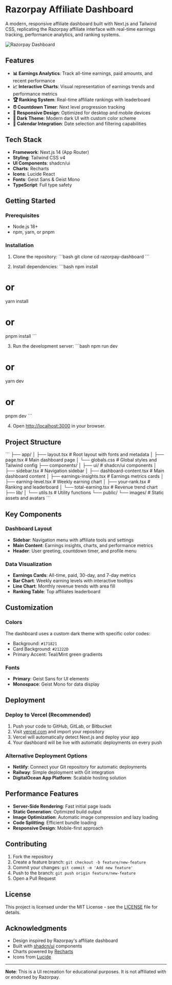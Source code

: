 # Razorpay Affiliate Dashboard

A modern, responsive affiliate dashboard built with Next.js and Tailwind CSS, replicating the Razorpay affiliate interface with real-time earnings tracking, performance analytics, and ranking systems.

![Razorpay Dashboard](https://hebbkx1anhila5yf.public.blob.vercel-storage.com/Dashboard-briRzOC9eeRvMzKd8vPdnXsYLYMg3D.png)

## Features

- **📊 Earnings Analytics**: Track all-time earnings, paid amounts, and recent performance
- **📈 Interactive Charts**: Visual representation of earnings trends and performance metrics
- **🏆 Ranking System**: Real-time affiliate rankings with leaderboard
- **⏰ Countdown Timer**: Next level progression tracking
- **📱 Responsive Design**: Optimized for desktop and mobile devices
- **🎨 Dark Theme**: Modern dark UI with custom color scheme
- **📅 Calendar Integration**: Date selection and filtering capabilities

## Tech Stack

- **Framework**: Next.js 14 (App Router)
- **Styling**: Tailwind CSS v4
- **UI Components**: shadcn/ui
- **Charts**: Recharts
- **Icons**: Lucide React
- **Fonts**: Geist Sans & Geist Mono
- **TypeScript**: Full type safety

## Getting Started

### Prerequisites

- Node.js 18+ 
- npm, yarn, or pnpm

### Installation

1. Clone the repository:
\`\`\`bash
git clone <your-repo-url>
cd razorpay-dashboard
\`\`\`

2. Install dependencies:
\`\`\`bash
npm install
# or
yarn install
# or
pnpm install
\`\`\`

3. Run the development server:
\`\`\`bash
npm run dev
# or
yarn dev
# or
pnpm dev
\`\`\`

4. Open [http://localhost:3000](http://localhost:3000) in your browser.

## Project Structure

\`\`\`
├── app/
│   ├── layout.tsx          # Root layout with fonts and metadata
│   ├── page.tsx            # Main dashboard page
│   └── globals.css         # Global styles and Tailwind config
├── components/
│   ├── ui/                 # shadcn/ui components
│   ├── sidebar.tsx         # Navigation sidebar
│   ├── dashboard-content.tsx # Main dashboard content
│   ├── earnings-insights.tsx # Earnings metrics cards
│   ├── earning-level.tsx   # Weekly earning chart
│   ├── your-rank.tsx       # Ranking and leaderboard
│   └── total-earning.tsx   # Revenue trend chart
├── lib/
│   └── utils.ts            # Utility functions
└── public/
    └── images/             # Static assets and avatars
\`\`\`

## Key Components

### Dashboard Layout
- **Sidebar**: Navigation menu with affiliate tools and settings
- **Main Content**: Earnings insights, charts, and performance metrics
- **Header**: User greeting, countdown timer, and profile menu

### Data Visualization
- **Earnings Cards**: All-time, paid, 30-day, and 7-day metrics
- **Bar Chart**: Weekly earning levels with interactive tooltips
- **Line Chart**: Monthly revenue trends with area fill
- **Ranking Table**: Top affiliates leaderboard

## Customization

### Colors
The dashboard uses a custom dark theme with specific color codes:
- Background: `#171821`
- Card Background: `#21222D`
- Primary Accent: Teal/Mint green gradients

### Fonts
- **Primary**: Geist Sans for UI elements
- **Monospace**: Geist Mono for data display

## Deployment

### Deploy to Vercel (Recommended)

1. Push your code to GitHub, GitLab, or Bitbucket
2. Visit [vercel.com](https://vercel.com) and import your repository
3. Vercel will automatically detect Next.js and deploy your app
4. Your dashboard will be live with automatic deployments on every push

### Alternative Deployment Options

- **Netlify**: Connect your Git repository for automatic deployments
- **Railway**: Simple deployment with Git integration
- **DigitalOcean App Platform**: Scalable hosting solution

## Performance Features

- **Server-Side Rendering**: Fast initial page loads
- **Static Generation**: Optimized build output
- **Image Optimization**: Automatic image compression and lazy loading
- **Code Splitting**: Efficient bundle loading
- **Responsive Design**: Mobile-first approach

## Contributing

1. Fork the repository
2. Create a feature branch: `git checkout -b feature/new-feature`
3. Commit your changes: `git commit -m 'Add new feature'`
4. Push to the branch: `git push origin feature/new-feature`
5. Open a Pull Request

## License

This project is licensed under the MIT License - see the [LICENSE](LICENSE) file for details.

## Acknowledgments

- Design inspired by Razorpay's affiliate dashboard
- Built with [shadcn/ui](https://ui.shadcn.com/) components
- Charts powered by [Recharts](https://recharts.org/)
- Icons from [Lucide](https://lucide.dev/)

---

**Note**: This is a UI recreation for educational purposes. It is not affiliated with or endorsed by Razorpay.
